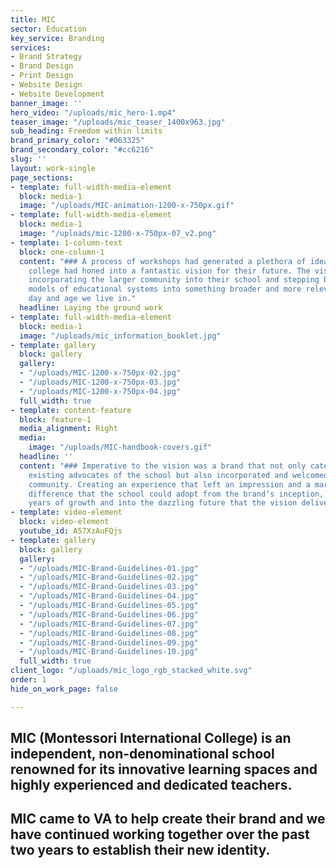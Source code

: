 ```yaml
---
title: MIC
sector: Education
key_service: Branding
services:
- Brand Strategy
- Brand Design
- Print Design
- Website Design
- Website Development
banner_image: ''
hero_video: "/uploads/mic_hero-1.mp4"
teaser_image: "/uploads/mic_teaser_1400x963.jpg"
sub_heading: Freedom within limits
brand_primary_color: "#063325"
brand_secondary_color: "#cc6216"
slug: ''
layout: work-single
page_sections:
- template: full-width-media-element
  block: media-1
  image: "/uploads/MIC-animation-1200-x-750px.gif"
- template: full-width-media-element
  block: media-1
  image: "/uploads/mic-1200-x-750px-07_v2.png"
- template: 1-column-text
  block: one-column-1
  content: "### A process of workshops had generated a plethora of ideas which the
    college had honed into a fantastic vision for their future. The vision was grand,
    incorporating the larger community into their school and stepping beyond traditional
    models of educational systems into something broader and more relevant to the
    day and age we live in."
  headline: Laying the ground work
- template: full-width-media-element
  block: media-1
  image: "/uploads/mic_information_booklet.jpg"
- template: gallery
  block: gallery
  gallery:
  - "/uploads/MIC-1200-x-750px-02.jpg"
  - "/uploads/MIC-1200-x-750px-03.jpg"
  - "/uploads/MIC-1200-x-750px-04.jpg"
  full_width: true
- template: content-feature
  block: feature-1
  media_alignment: Right
  media:
    image: "/uploads/MIC-handbook-covers.gif"
  headline: ''
  content: "### Imperative to the vision was a brand that not only catered to the
    existing advocates of the school but also incorporated and welcomed the larger
    community. Creating an experience that left an impression and a marked point of
    difference that the school could adopt from the brand’s inception, through the
    years of growth and into the dazzling future that the vision delivers."
- template: video-element
  block: video-element
  youtube_id: A57XzAuFQjs
- template: gallery
  block: gallery
  gallery:
  - "/uploads/MIC-Brand-Guidelines-01.jpg"
  - "/uploads/MIC-Brand-Guidelines-02.jpg"
  - "/uploads/MIC-Brand-Guidelines-03.jpg"
  - "/uploads/MIC-Brand-Guidelines-04.jpg"
  - "/uploads/MIC-Brand-Guidelines-05.jpg"
  - "/uploads/MIC-Brand-Guidelines-06.jpg"
  - "/uploads/MIC-Brand-Guidelines-07.jpg"
  - "/uploads/MIC-Brand-Guidelines-08.jpg"
  - "/uploads/MIC-Brand-Guidelines-09.jpg"
  - "/uploads/MIC-Brand-Guidelines-10.jpg"
  full_width: true
client_logo: "/uploads/mic_logo_rgb_stacked_white.svg"
order: 1
hide_on_work_page: false

---
```

## MIC (Montessori International College) is an independent, non-denominational school renowned for its innovative learning spaces and highly experienced and dedicated teachers.

## MIC came to VA to help create their brand and we have continued working together over the past two years to establish their new identity.